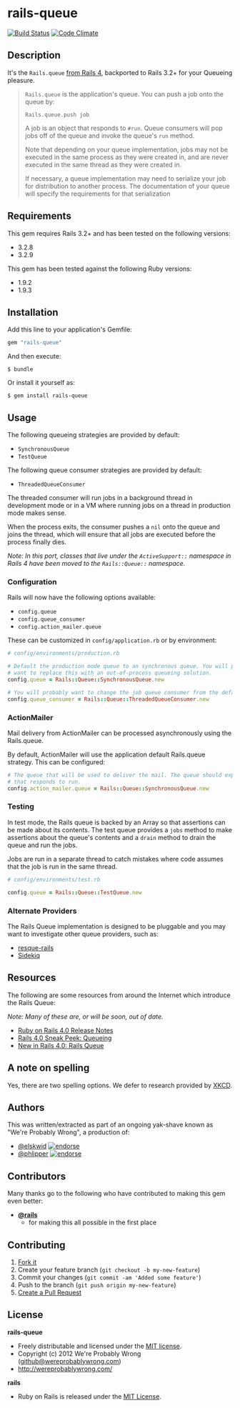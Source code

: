 # rails-queue

[![Build Status](https://secure.travis-ci.org/probablywrong/rails-queue.png)](https://travis-ci.org/probablywrong/rails-queue) [![Code Climate](https://codeclimate.com/badge.png)](https://codeclimate.com/github/probablywrong/rails-queue)

## Description

It's the `Rails.queue` [from Rails 4](https://github.com/rails/rails/blob/master/activesupport/lib/active_support/queueing.rb), backported to Rails 3.2+ for your Queueing pleasure.

> `Rails.queue` is the application's queue. You can push a job onto the queue by:
>
> ```
> Rails.queue.push job
> ```
>
> A job is an object that responds to `#run`. Queue consumers will pop jobs off of the queue and invoke the queue's `run` method.
>
> Note that depending on your queue implementation, jobs may not be executed in the same process as they were created in, and are never executed in the same thread as they were created in.
>
> If necessary, a queue implementation may need to serialize your job for distribution to another process. The documentation of your queue will specify the requirements for that serialization


## Requirements

This gem requires Rails 3.2+ and has been tested on the following versions:

* 3.2.8
* 3.2.9

This gem has been tested against the following Ruby versions:

* 1.9.2
* 1.9.3


## Installation

Add this line to your application's Gemfile:

```ruby
gem "rails-queue"
```

And then execute:

```
$ bundle
```

Or install it yourself as:

```
$ gem install rails-queue
```


## Usage

The following queueing strategies are provided by default:

* `SynchronousQueue`
* `TestQueue`

The following queue consumer strategies are provided by default:

* `ThreadedQueueConsumer`

The threaded consumer will run jobs in a background thread in development mode or in a VM where running jobs on a thread in production mode makes sense.

When the process exits, the consumer pushes a `nil` onto the queue and joins the thread, which will ensure that all jobs are executed before the process finally dies.

_Note: In this port, classes that live under the `ActiveSupport::` namespace in Rails 4 have been moved to the `Rails::Queue::` namespace._

### Configuration

Rails will now have the following options available:

* `config.queue`
* `config.queue_consumer`
* `config.action_mailer.queue`

These can be customized in `config/application.rb` or by environment:

```ruby
# config/environments/production.rb

# Default the production mode queue to an synchronous queue. You will probably
# want to replace this with an out-of-process queueing solution.
config.queue = Rails::Queue::SynchronousQueue.new

# You will probably want to change the job queue consumer from the default.
config.queue_consumer = Rails::Queue::ThreadedQueueConsumer.new
```


### ActionMailer

Mail delivery from ActionMailer can be processed asynchronously using the Rails.queue.

By default, ActionMailer will use the application default Rails.queue strategy. This can be configured:

```ruby
# The queue that will be used to deliver the mail. The queue should expect a job
# that responds to run.
config.action_mailer.queue = Rails::Queue::SynchronousQueue.new
```


### Testing

In test mode, the Rails queue is backed by an Array so that assertions can be made about its contents. The test queue provides a `jobs` method to make assertions about the queue's contents and a `drain` method to drain the queue and run the jobs.

Jobs are run in a separate thread to catch mistakes where code assumes that the job is run in the same thread.

```ruby
# config/environments/test.rb

config.queue = Rails::Queue::TestQueue.new
```

### Alternate Providers

The Rails Queue implementation is designed to be pluggable and you may want to investigate other queue providers, such as:

* [resque-rails](https://github.com/jeremy/resque-rails)
* [Sidekiq](https://github.com/mperham/sidekiq/tree/rails4)


## Resources

The following are some resources from around the Internet which introduce the Rails Queue:

_Note: Many of these are, or will be soon, out of date._

* [Ruby on Rails 4.0 Release Notes](http://edgeguides.rubyonrails.org/4_0_release_notes.html)
* [Rails 4.0 Sneak Peek: Queueing](http://reefpoints.dockyard.com/ruby/2012/06/25/rails-4-sneak-peek-queueing.html)
* [New in Rails 4.0: Rails Queue](http://www.3magine.com/blog/new-in-rails-4-0-rails-queue/)


## A note on spelling

Yes, there are two spelling options. We defer to research provided by [XKCD](http://xkcd.com/853/).


## Authors

This was written/extracted as part of an ongoing yak-shave known as "We're Probably Wrong", a production of:

* [@elskwid](https://github.com/elskwid) [![endorse](http://api.coderwall.com/elskwid/endorsecount.png)](http://coderwall.com/elskwid)
* [@phlipper](https://github.com/phlipper) [![endorse](http://api.coderwall.com/phlipper/endorsecount.png)](http://coderwall.com/phlipper)


## Contributors

Many thanks go to the following who have contributed to making this gem even better:

* **[@rails](https://github.com/rails)**
    * for making this all possible in the first place


## Contributing

1. [Fork it](https://github.com/probablywrong/rails-queue/fork_select)
2. Create your feature branch (`git checkout -b my-new-feature`)
3. Commit your changes (`git commit -am 'Added some feature'`)
4. Push to the branch (`git push origin my-new-feature`)
5. [Create a Pull Request](hhttps://github.com/probablywrong/rails-queue/pull/new)


## License

**rails-queue**

* Freely distributable and licensed under the [MIT license](http://probablywrong.mit-license.org/2012/license.html).
* Copyright (c) 2012 We're Probably Wrong (github@wereprobablywrong.com)
* http://wereprobablywrong.com/

**rails**

* Ruby on Rails is released under the [MIT License](http://www.opensource.org/licenses/MIT).
